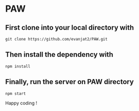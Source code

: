 # PAW

## First clone into your local directory with 
```
git clone https://github.com/evanjat2/PAW.git
```

## Then install the dependency with
```
npm install
```

## Finally, run the server on PAW directory
```
npm start
```

Happy coding !
